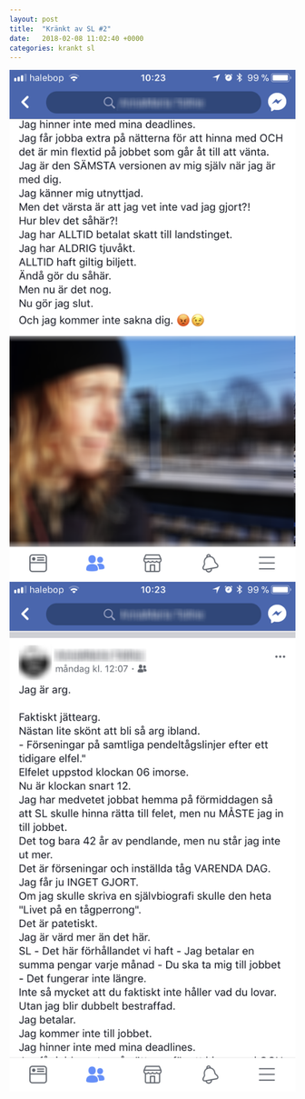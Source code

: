 ```yaml
---
layout: post
title:  "Kränkt av SL #2"
date:   2018-02-08 11:02:40 +0000
categories: krankt sl
---
```


![Kränkt av SL #2.1](/assets/2018-02-08_gast_krankt_1.png)
![Kränkt av SL #2.2](/assets/2018-02-08_gast_krankt_2.png)